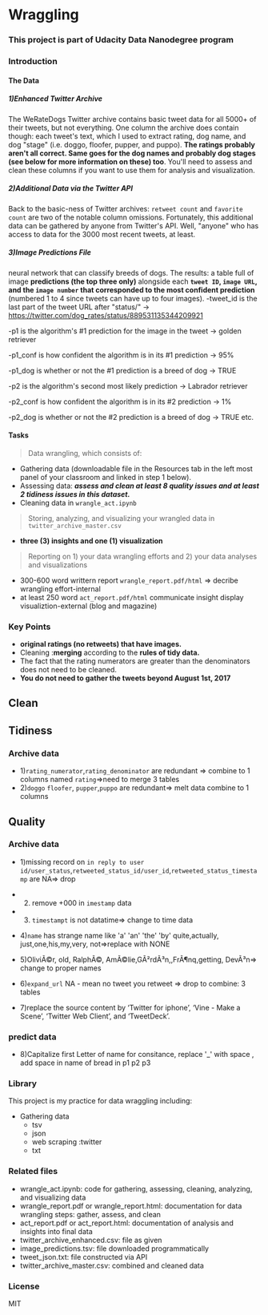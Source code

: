 # Wraggling

### This project is part of Udacity Data Nanodegree program
### Introduction 
#### The Data
##### 1)Enhanced Twitter Archive
The WeRateDogs Twitter archive contains basic tweet data for all 5000+ of their tweets, but not everything. One column the archive does contain though: each tweet's text, which I used to extract rating, dog name, and dog "stage" (i.e. doggo, floofer, pupper, and puppo). **The ratings probably aren't all correct. Same goes for the dog names and probably dog stages (see below for more information on these) too**. You'll need to assess and clean these columns if you want to use them for analysis and visualization.
##### 2)Additional Data via the Twitter API
Back to the basic-ness of Twitter archives: `retweet count` and `favorite count` are two of the notable column omissions. Fortunately, this additional data can be gathered by anyone from Twitter's API. Well, "anyone" who has access to data for the 3000 most recent tweets, at least. 
##### 3)Image Predictions File
neural network that can classify breeds of dogs. The results: a table full of image **predictions (the top three only)** alongside each **`tweet ID`, `image URL`, and the `image number` that corresponded to the most confident prediction** (numbered 1 to 4 since tweets can have up to four images).
-tweet_id is the last part of the tweet URL after "status/" → https://twitter.com/dog_rates/status/889531135344209921

-p1 is the algorithm's #1 prediction for the image in the tweet → golden retriever

-p1_conf is how confident the algorithm is in its #1 prediction → 95%

-p1_dog is whether or not the #1 prediction is a breed of dog → TRUE

-p2 is the algorithm's second most likely prediction → Labrador retriever

-p2_conf is how confident the algorithm is in its #2 prediction → 1%

-p2_dog is whether or not the #2 prediction is a breed of dog → TRUE
etc.
#### Tasks
> Data wrangling, which consists of:
- Gathering data (downloadable file in the Resources tab in the left most panel of your classroom and linked in step 1 below).
- Assessing data:  ***assess and clean at least 8 quality issues and at least 2 tidiness issues in this dataset.***
- Cleaning data in `wrangle_act.ipynb`
> Storing, analyzing, and visualizing your wrangled data in `twitter_archive_master.csv`
- **three (3) insights and one (1) visualization**
> Reporting on 1) your data wrangling efforts and 2) your data analyses and visualizations
- 300-600 word writtern report `wrangle_report.pdf/html` => decribe wrangling effort-internal
- at least 250 word `act_report.pdf/html` communicate insight display visualiztion-external (blog and magazine)

### Key Points
- **original ratings (no retweets) that have images.** 
- Cleaning :**merging** according to the **rules of tidy data.**
- The fact that the rating numerators are greater than the denominators does not need to be cleaned.
- **You do not need to gather the tweets beyond August 1st, 2017**

## Clean


## Tidiness

### Archive data 


- 1)`rating_numerator`,`rating_denominator` are redundant => combine to 1 columns named `rating`=>need to merge 3 tables
- 2)`doggo` `floofer`, `pupper`,`puppo` are redundant=> melt data combine to 1 columns




## Quality

### Archive data 
-  1)missing record on `in reply to user id/user_status`,`retweeted_status_id/user_id`,`retweeted_status_timestamp` are NA=> drop 
- 2) remove +000 in `imestamp` data 

- 3) `timestampt` is not datatime=> change to time data 

- 4)`name` has strange name like 'a' 'an' 'the' 'by'  quite,actually, just,one,his,my,very, not=>replace with NONE

- 5)OliviÃ©r, old, RalphÃ©, AmÃ©lie,GÃ²rdÃ³n,,FrÃ¶nq,getting, DevÃ³n=> change to proper names
- 6)`expand_url` NA - mean no tweet you retweet => drop to combine: 3 tables 
- 7)replace the source content by ‘Twitter for iphone’, ‘Vine - Make a Scene’, ‘Twitter Web Client’, and ‘TweetDeck’.


###  predict data
 
- 8)Capitalize first Letter of name for consitance, replace '_' with space , add space in name of bread in p1 p2 p3 



### Library
This project is my practice for data wraggling including:
- Gathering data
  - tsv
  - json
  - web scraping :twitter
  - txt


### Related files
- wrangle_act.ipynb: code for gathering, assessing, cleaning, analyzing, and visualizing data
- wrangle_report.pdf or wrangle_report.html: documentation for data wrangling steps: gather, assess, and clean
- act_report.pdf or act_report.html: documentation of analysis and insights into final data
- twitter_archive_enhanced.csv: file as given
- image_predictions.tsv: file downloaded programmatically
- tweet_json.txt: file constructed via API
- twitter_archive_master.csv: combined and cleaned data
### License 
MIT
